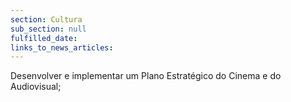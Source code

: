 ```yaml
---
section: Cultura
sub_section: null
fulfilled_date:
links_to_news_articles:
---
```


Desenvolver e implementar um Plano Estratégico do Cinema e do Audiovisual;
